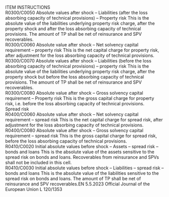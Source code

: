  
ITEM  INSTRUCTIONS  
R0300/C0050  Absolute values after 
shock – Liabilities (after 
the loss absorbing 
capacity of technical 
provisions) – Property 
risk  This is the absolute value of the liabilities underlying property risk charge, after 
the property shock and after the loss absorbing capacity of technical provisions. 
The amount of TP shall be net of reinsurance and SPV recoverables.  
R0300/C0060  Absolute value after 
shock – Net solvency 
capital requirement – 
property risk  This is the net capital charge for property risk, after adjustment for the loss 
absorbing capacity of technical provisions.  
R0300/C0070  Absolute values after 
shock – Liabilities (before 
the loss absorbing 
capacity of technical 
provisions) – property 
risk  This is the absolute value of the liabilities underlying property risk charge, after 
the property shock but before the loss absorbing capacity of technical provisions. 
The amount of TP shall be net of reinsurance and SPV recoverables.  
R0300/C0080  Absolute value after 
shock – Gross solvency 
capital requirement – 
Property risk  This is the gross capital charge for property risk, i.e. before the loss absorbing 
capacity of technical provisions.  
Spread risk  
R0400/C0060  Absolute value after 
shock – Net solvency 
capital requirement – 
spread risk  This is the net capital charge for spread risk, after adjustment for the loss 
absorbing capacity of technical provisions.  
R0400/C0080  Absolute value after 
shock – Gross solvency 
capital requirement – 
spread risk  This is the gross capital charge for spread risk, before the loss absorbing capacity 
of technical provisions.  
R0410/C0020  Initial absolute values 
before shock – Assets – 
spread risk – bonds and 
loans  This is the absolute value of the assets sensitive to the spread risk on bonds and 
loans. 
Recoverables from reinsurance and SPVs shall not be included in this cell.  
R0410/C0030  Initial absolute values 
before shock – Liabilities 
– spread risk – bonds 
and loans  This is the absolute value of the liabilities sensitive to the spread risk on bonds 
and loans. 
The amount of TP shall be net of reinsurance and SPV recoverables.EN  5.5.2023 Official Journal of the European Union L 120/1353